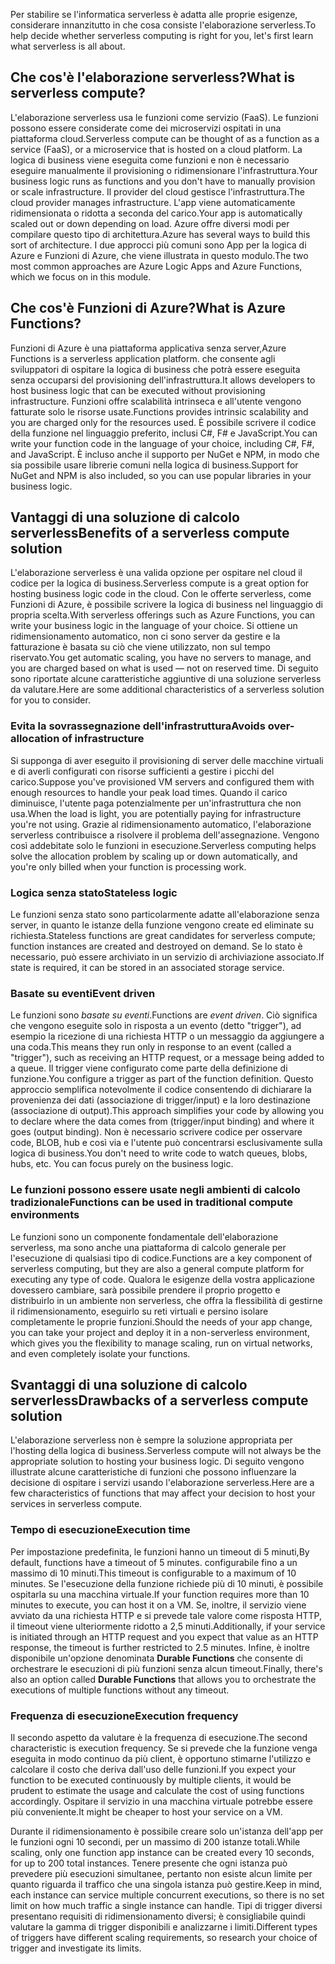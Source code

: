 <span data-ttu-id="71654-101">Per stabilire se l'informatica serverless è adatta alle proprie esigenze, considerare innanzitutto in che cosa consiste l'elaborazione serverless.</span><span class="sxs-lookup"><span data-stu-id="71654-101">To help decide whether serverless computing is right for you, let's first learn what serverless is all about.</span></span>

## <a name="what-is-serverless-compute"></a><span data-ttu-id="71654-102">Che cos'è l'elaborazione serverless?</span><span class="sxs-lookup"><span data-stu-id="71654-102">What is serverless compute?</span></span>

<span data-ttu-id="71654-103">L'elaborazione serverless usa le funzioni come servizio (FaaS). Le funzioni possono essere considerate come dei microservizi ospitati in una piattaforma cloud.</span><span class="sxs-lookup"><span data-stu-id="71654-103">Serverless compute can be thought of as a function as a service (FaaS), or a microservice that is hosted on a cloud platform.</span></span> <span data-ttu-id="71654-104">La logica di business viene eseguita come funzioni e non è necessario eseguire manualmente il provisioning o ridimensionare l'infrastruttura.</span><span class="sxs-lookup"><span data-stu-id="71654-104">Your business logic runs as functions and you don't have to manually provision or scale infrastructure.</span></span> <span data-ttu-id="71654-105">Il provider del cloud gestisce l'infrastruttura.</span><span class="sxs-lookup"><span data-stu-id="71654-105">The cloud provider manages infrastructure.</span></span> <span data-ttu-id="71654-106">L'app viene automaticamente ridimensionata o ridotta a seconda del carico.</span><span class="sxs-lookup"><span data-stu-id="71654-106">Your app is automatically scaled out or down depending on load.</span></span> <span data-ttu-id="71654-107">Azure offre diversi modi per compilare questo tipo di architettura.</span><span class="sxs-lookup"><span data-stu-id="71654-107">Azure has several ways to build this sort of architecture.</span></span> <span data-ttu-id="71654-108">I due approcci più comuni sono App per la logica di Azure e Funzioni di Azure, che viene illustrata in questo modulo.</span><span class="sxs-lookup"><span data-stu-id="71654-108">The two most common approaches are Azure Logic Apps and Azure Functions, which we focus on in this module.</span></span>

## <a name="what-is-azure-functions"></a><span data-ttu-id="71654-109">Che cos'è Funzioni di Azure?</span><span class="sxs-lookup"><span data-stu-id="71654-109">What is Azure Functions?</span></span>

<span data-ttu-id="71654-110">Funzioni di Azure è una piattaforma applicativa senza server,</span><span class="sxs-lookup"><span data-stu-id="71654-110">Azure Functions is a serverless application platform.</span></span> <span data-ttu-id="71654-111">che consente agli sviluppatori di ospitare la logica di business che potrà essere eseguita senza occuparsi del provisioning dell'infrastruttura.</span><span class="sxs-lookup"><span data-stu-id="71654-111">It allows developers to host business logic that can be executed without provisioning infrastructure.</span></span> <span data-ttu-id="71654-112">Funzioni offre scalabilità intrinseca e all'utente vengono fatturate solo le risorse usate.</span><span class="sxs-lookup"><span data-stu-id="71654-112">Functions provides intrinsic scalability and you are charged only for the resources used.</span></span> <span data-ttu-id="71654-113">È possibile scrivere il codice della funzione nel linguaggio preferito, inclusi C#, F# e JavaScript.</span><span class="sxs-lookup"><span data-stu-id="71654-113">You can write your function code in the language of your choice, including C#, F#, and JavaScript.</span></span> <span data-ttu-id="71654-114">È incluso anche il supporto per NuGet e NPM, in modo che sia possibile usare librerie comuni nella logica di business.</span><span class="sxs-lookup"><span data-stu-id="71654-114">Support for NuGet and NPM is also included, so you can use popular libraries in your business logic.</span></span>

## <a name="benefits-of-a-serverless-compute-solution"></a><span data-ttu-id="71654-115">Vantaggi di una soluzione di calcolo serverless</span><span class="sxs-lookup"><span data-stu-id="71654-115">Benefits of a serverless compute solution</span></span>

<span data-ttu-id="71654-116">L'elaborazione serverless è una valida opzione per ospitare nel cloud il codice per la logica di business.</span><span class="sxs-lookup"><span data-stu-id="71654-116">Serverless compute is a great option for hosting business logic code in the cloud.</span></span> <span data-ttu-id="71654-117">Con le offerte serverless, come Funzioni di Azure, è possibile scrivere la logica di business nel linguaggio di propria scelta.</span><span class="sxs-lookup"><span data-stu-id="71654-117">With serverless offerings such as Azure Functions, you can write your business logic in the language of your choice.</span></span> <span data-ttu-id="71654-118">Si ottiene un ridimensionamento automatico, non ci sono server da gestire e la fatturazione è basata su ciò che viene utilizzato, non sul tempo riservato.</span><span class="sxs-lookup"><span data-stu-id="71654-118">You get automatic scaling, you have no servers to manage, and you are charged based on what is used — not on reserved time.</span></span> <span data-ttu-id="71654-119">Di seguito sono riportate alcune caratteristiche aggiuntive di una soluzione serverless da valutare.</span><span class="sxs-lookup"><span data-stu-id="71654-119">Here are some additional characteristics of a serverless solution for you to consider.</span></span>

### <a name="avoids-over-allocation-of-infrastructure"></a><span data-ttu-id="71654-120">Evita la sovrassegnazione dell'infrastruttura</span><span class="sxs-lookup"><span data-stu-id="71654-120">Avoids over-allocation of infrastructure</span></span>

<span data-ttu-id="71654-121">Si supponga di aver eseguito il provisioning di server delle macchine virtuali e di averli configurati con risorse sufficienti a gestire i picchi del carico.</span><span class="sxs-lookup"><span data-stu-id="71654-121">Suppose you've provisioned VM servers and configured them with enough resources to handle your peak load times.</span></span> <span data-ttu-id="71654-122">Quando il carico diminuisce, l'utente paga potenzialmente per un'infrastruttura che non usa.</span><span class="sxs-lookup"><span data-stu-id="71654-122">When the load is light, you are potentially paying for infrastructure you're not using.</span></span> <span data-ttu-id="71654-123">Grazie al ridimensionamento automatico, l'elaborazione serverless contribuisce a risolvere il problema dell'assegnazione. Vengono così addebitate solo le funzioni in esecuzione.</span><span class="sxs-lookup"><span data-stu-id="71654-123">Serverless computing helps solve the allocation problem by scaling up or down automatically, and you're only billed when your function is processing work.</span></span>

### <a name="stateless-logic"></a><span data-ttu-id="71654-124">Logica senza stato</span><span class="sxs-lookup"><span data-stu-id="71654-124">Stateless logic</span></span>

<span data-ttu-id="71654-125">Le funzioni senza stato sono particolarmente adatte all'elaborazione senza server, in quanto le istanze della funzione vengono create ed eliminate su richiesta.</span><span class="sxs-lookup"><span data-stu-id="71654-125">Stateless functions are great candidates for serverless compute; function instances are created and destroyed on demand.</span></span> <span data-ttu-id="71654-126">Se lo stato è necessario, può essere archiviato in un servizio di archiviazione associato.</span><span class="sxs-lookup"><span data-stu-id="71654-126">If state is required, it can be stored in an associated storage service.</span></span>

### <a name="event-driven"></a><span data-ttu-id="71654-127">Basate su eventi</span><span class="sxs-lookup"><span data-stu-id="71654-127">Event driven</span></span>

<span data-ttu-id="71654-128">Le funzioni sono _basate su eventi_.</span><span class="sxs-lookup"><span data-stu-id="71654-128">Functions are _event driven_.</span></span> <span data-ttu-id="71654-129">Ciò significa che vengono eseguite solo in risposta a un evento (detto "trigger"), ad esempio la ricezione di una richiesta HTTP o un messaggio da aggiungere a una coda.</span><span class="sxs-lookup"><span data-stu-id="71654-129">This means they run only in response to an event (called a "trigger"), such as receiving an HTTP request, or a message being added to a queue.</span></span> <span data-ttu-id="71654-130">Il trigger viene configurato come parte della definizione di funzione.</span><span class="sxs-lookup"><span data-stu-id="71654-130">You configure a trigger as part of the function definition.</span></span> <span data-ttu-id="71654-131">Questo approccio semplifica notevolmente il codice consentendo di dichiarare la provenienza dei dati (associazione di trigger/input) e la loro destinazione (associazione di output).</span><span class="sxs-lookup"><span data-stu-id="71654-131">This approach simplifies your code by allowing you to declare where the data comes from (trigger/input binding) and where it goes (output binding).</span></span> <span data-ttu-id="71654-132">Non è necessario scrivere codice per osservare code, BLOB, hub e così via e l'utente può concentrarsi esclusivamente sulla logica di business.</span><span class="sxs-lookup"><span data-stu-id="71654-132">You don't need to write code to watch queues, blobs, hubs, etc. You can focus purely on the business logic.</span></span>

### <a name="functions-can-be-used-in-traditional-compute-environments"></a><span data-ttu-id="71654-133">Le funzioni possono essere usate negli ambienti di calcolo tradizionale</span><span class="sxs-lookup"><span data-stu-id="71654-133">Functions can be used in traditional compute environments</span></span>

<span data-ttu-id="71654-134">Le funzioni sono un componente fondamentale dell'elaborazione serverless, ma sono anche una piattaforma di calcolo generale per l'esecuzione di qualsiasi tipo di codice.</span><span class="sxs-lookup"><span data-stu-id="71654-134">Functions are a key component of serverless computing, but they are also a general compute platform for executing any type of code.</span></span> <span data-ttu-id="71654-135">Qualora le esigenze della vostra applicazione dovessero cambiare, sarà possibile prendere il proprio progetto e distribuirlo in un ambiente non serverless, che offra la flessibilità di gestirne il ridimensionamento, eseguirlo su reti virtuali e persino isolare completamente le proprie funzioni.</span><span class="sxs-lookup"><span data-stu-id="71654-135">Should the needs of your app change, you can take your project and deploy it in a non-serverless environment, which gives you the flexibility to manage scaling, run on virtual networks, and even completely isolate your functions.</span></span>

## <a name="drawbacks-of-a-serverless-compute-solution"></a><span data-ttu-id="71654-136">Svantaggi di una soluzione di calcolo serverless</span><span class="sxs-lookup"><span data-stu-id="71654-136">Drawbacks of a serverless compute solution</span></span>

<span data-ttu-id="71654-137">L'elaborazione serverless non è sempre la soluzione appropriata per l'hosting della logica di business.</span><span class="sxs-lookup"><span data-stu-id="71654-137">Serverless compute will not always be the appropriate solution to hosting your business logic.</span></span> <span data-ttu-id="71654-138">Di seguito vengono illustrate alcune caratteristiche di funzioni che possono influenzare la decisione di ospitare i servizi usando l'elaborazione serverless.</span><span class="sxs-lookup"><span data-stu-id="71654-138">Here are a few characteristics of functions that may affect your decision to host your services in serverless compute.</span></span>

### <a name="execution-time"></a><span data-ttu-id="71654-139">Tempo di esecuzione</span><span class="sxs-lookup"><span data-stu-id="71654-139">Execution time</span></span>

<span data-ttu-id="71654-140">Per impostazione predefinita, le funzioni hanno un timeout di 5 minuti,</span><span class="sxs-lookup"><span data-stu-id="71654-140">By default, functions have a timeout of 5 minutes.</span></span> <span data-ttu-id="71654-141">configurabile fino a un massimo di 10 minuti.</span><span class="sxs-lookup"><span data-stu-id="71654-141">This timeout is configurable to a maximum of 10 minutes.</span></span> <span data-ttu-id="71654-142">Se l'esecuzione della funzione richiede più di 10 minuti, è possibile ospitarla su una macchina virtuale.</span><span class="sxs-lookup"><span data-stu-id="71654-142">If your function requires more than 10 minutes to execute, you can host it on a VM.</span></span> <span data-ttu-id="71654-143">Se, inoltre, il servizio viene avviato da una richiesta HTTP e si prevede tale valore come risposta HTTP, il timeout viene ulteriormente ridotto a 2,5 minuti.</span><span class="sxs-lookup"><span data-stu-id="71654-143">Additionally, if your service is initiated through an HTTP request and you expect that value as an HTTP response, the timeout is further restricted to 2.5 minutes.</span></span> <span data-ttu-id="71654-144">Infine, è inoltre disponibile un'opzione denominata **Durable Functions** che consente di orchestrare le esecuzioni di più funzioni senza alcun timeout.</span><span class="sxs-lookup"><span data-stu-id="71654-144">Finally, there's also an option called **Durable Functions** that allows you to orchestrate the executions of multiple functions without any timeout.</span></span>

### <a name="execution-frequency"></a><span data-ttu-id="71654-145">Frequenza di esecuzione</span><span class="sxs-lookup"><span data-stu-id="71654-145">Execution frequency</span></span>

<span data-ttu-id="71654-146">Il secondo aspetto da valutare è la frequenza di esecuzione.</span><span class="sxs-lookup"><span data-stu-id="71654-146">The second characteristic is execution frequency.</span></span> <span data-ttu-id="71654-147">Se si prevede che la funzione venga eseguita in modo continuo da più client, è opportuno stimarne l'utilizzo e calcolare il costo che deriva dall'uso delle funzioni.</span><span class="sxs-lookup"><span data-stu-id="71654-147">If you expect your function to be executed continuously by multiple clients, it would be prudent to estimate the usage and calculate the cost of using functions accordingly.</span></span> <span data-ttu-id="71654-148">Ospitare il servizio in una macchina virtuale potrebbe essere più conveniente.</span><span class="sxs-lookup"><span data-stu-id="71654-148">It might be cheaper to host your service on a VM.</span></span>

<span data-ttu-id="71654-149">Durante il ridimensionamento è possibile creare solo un'istanza dell'app per le funzioni ogni 10 secondi, per un massimo di 200 istanze totali.</span><span class="sxs-lookup"><span data-stu-id="71654-149">While scaling, only one function app instance can be created every 10 seconds, for up to 200 total instances.</span></span> <span data-ttu-id="71654-150">Tenere presente che ogni istanza può prevedere più esecuzioni simultanee, pertanto non esiste alcun limite per quanto riguarda il traffico che una singola istanza può gestire.</span><span class="sxs-lookup"><span data-stu-id="71654-150">Keep in mind, each instance can service multiple concurrent executions, so there is no set limit on how much traffic a single instance can handle.</span></span> <span data-ttu-id="71654-151">Tipi di trigger diversi presentano requisiti di ridimensionamento diversi; è consigliabile quindi valutare la gamma di trigger disponibili e analizzarne i limiti.</span><span class="sxs-lookup"><span data-stu-id="71654-151">Different types of triggers have different scaling requirements, so research your choice of trigger and investigate its limits.</span></span>
